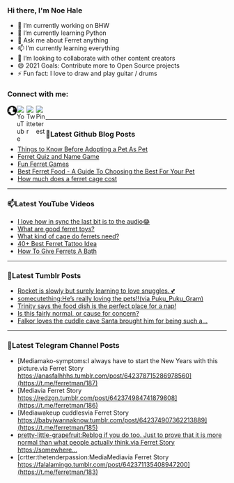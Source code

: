 ### Hi there, I'm Noe Hale

- 🔭 I’m currently working on BHW
- 🌱 I’m currently learning Python
- 💬 Ask me about Ferret anything
- 📫 I’m currently learning everything
- 🔭 I’m looking to collaborate with other content creators
- 😄 2021 Goals: Contribute more to Open Source projects
- ⚡ Fun fact: I love to draw and play guitar / drums

### Connect with me:

[<img align="left" alt="ferretvoice.com" width="22px" src="https://raw.githubusercontent.com/iconic/open-iconic/master/svg/globe.svg" />](https://ferretvoice.com)
[<img align="left" alt="YouTube" width="22px" src="https://cdn.jsdelivr.net/npm/simple-icons@v3/icons/youtube.svg" />](https://www.youtube.com/channel/UCk665XTfaMLVwFVWUmgnDiw)
[<img align="left" alt="Twitter" width="22px" src="https://cdn.jsdelivr.net/npm/simple-icons@v3/icons/twitter.svg" />](https://twitter.com/voiceferret)
[<img align="left" alt="Pinterest" width="22px" src="https://cdn.jsdelivr.net/npm/simple-icons@v3/icons/pinterest.svg" />](https://www.pinterest.com/voiceferret/)

<br />

---
### 🔭Latest Github Blog Posts
<!-- GITHUB:START -->
- [Things to Know Before Adopting a Pet As Pet](http://noehale.github.io/things-to-know-before-adopting-a-pet-as-pet/)
- [Ferret Quiz and Name Game](http://noehale.github.io/ferret-quiz/)
- [Fun Ferret Games](http://noehale.github.io/fun-ferret-games/)
- [Best Ferret Food - A Guide To Choosing the Best For Your Pet](http://noehale.github.io/best-ferret-food/)
- [How much does a ferret cage cost](http://noehale.github.io/how-much-does-a-ferret-cage-cost/)
<!-- GITHUB:END -->
---
### 📫Latest YouTube Videos

<!-- YOUTUBE:START -->
- [I love how in sync the last bit is to the audio😂](https://www.youtube.com/watch?v=WHBeGHwSlGY)
- [What are good ferret toys?](https://www.youtube.com/watch?v=tPxRilBzc0s)
- [What kind of cage do ferrets need?](https://www.youtube.com/watch?v=xzz6hC3sR5A)
- [40+ Best Ferret Tattoo Idea](https://www.youtube.com/watch?v=KIKqduR6Xcs)
- [How To Give Ferrets A Bath](https://www.youtube.com/watch?v=A0nwywkhTSg)
<!-- YOUTUBE:END -->

---
### 📝Latest Tumblr Posts

<!-- TUMBLR:START -->
- [Rocket is slowly but surely learning to love snuggles. 💕](https://come-forth-into-the-light.tumblr.com/post/642390025427976192)
- [somecutething:He’s really loving the pets!!(via Puku_Puku_Gram) ](https://come-forth-into-the-light.tumblr.com/post/642367350465773568)
- [Trinity says the food dish is the perfect place for a nap!](https://come-forth-into-the-light.tumblr.com/post/642322117392777216)
- [Is this fairly normal, or cause for concern?](https://come-forth-into-the-light.tumblr.com/post/642299421674094593)
- [Falkor loves the cuddle cave Santa brought him for being such a...](https://come-forth-into-the-light.tumblr.com/post/642276794362429440)
<!-- TUMBLR:END -->
---
### 📝Latest Telegram Channel Posts

<!-- TELEGRAM:START -->
- [Mediamako-symptoms:I always have to start the New Years with this picture.via Ferret Story https://anasfalhhhs.tumblr.com/post/642378715286978560](https://t.me/ferretman/187)
- [Mediavia Ferret Story https://redzgn.tumblr.com/post/642374984741879808](https://t.me/ferretman/186)
- [Mediawakeup cuddlesvia Ferret Story https://babyiwannaknow.tumblr.com/post/642374907362213889](https://t.me/ferretman/185)
- [pretty-little-grapefruit:Reblog if you do too. Just to prove that it is more normal than what people actually think.via Ferret Story https://somewhere...](https://t.me/ferretman/184)
- [crtter:thetenderpassion:MediaMediavia Ferret Story https://falalamingo.tumblr.com/post/642371135408947200](https://t.me/ferretman/183)
<!-- TELEGRAM:END -->
